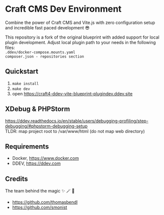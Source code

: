 # Craft CMS Dev Environment

Combine the power of Craft CMS and Vite.js with zero configuration setup and incredible fast paced development 😎
  

This repository is a fork of the original blueprint with added support for local plugin development. Adjust local plugin path to your needs in the following files:  
``.ddev/docker-compose.mounts.yaml``  
``composer.json - repositories section``  



## Quickstart

1.  ``make install``
2.  ``make dev``
3.  open https://craft4-ddev-vite-blueprint-plugindev.ddev.site

## XDebug & PHPStorm
https://ddev.readthedocs.io/en/stable/users/debugging-profiling/step-debugging/#phpstorm-debugging-setup  
TLDR: map project root to /var/www/html (do not map web directory)

## Requirements

-   Docker, https://www.docker.com
-   DDEV, https://ddev.com


## Credits
The team behind the magic ✨ 🪄 🦄

-  https://github.com/thomasbendl
-  https://github.com/smonist